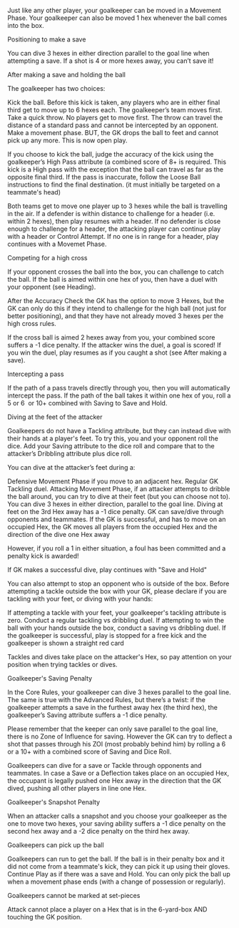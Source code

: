 Just like any other player, your goalkeeper can be moved in a Movement Phase. Your goalkeeper can also be moved 1 hex whenever the ball comes into the box.

Positioning to make a save

You can dive 3 hexes in either direction parallel to the goal line when attempting a save. If a shot is 4 or more hexes away, you can’t save it!

After making a save and holding the ball

The goalkeeper has two choices:

Kick the ball. Before this kick is taken, any players who are in either final third get to move up to 6 hexes each. The goalkeeper’s team moves first.
Take a quick throw. No players get to move first. The throw can travel the distance of a standard pass and cannot be intercepted by an opponent.
Make a movement phase. BUT, the GK drops the ball to feet and cannot pick up any more. This is now open play.

If you choose to kick the ball, judge the accuracy of the kick using the goalkeeper’s High Pass attribute (a combined score of 8+ is required. This kick is a High pass with the exception that the ball can travel as far as the opposite final third. If the pass is inaccurate, follow the Loose Ball instructions to find the final destination. (it must initially be targeted on a teammate's head)

Both teams get to move one player up to 3 hexes while the ball is travelling in the air. If a defender is within distance to challenge for a header (i.e. within 2 hexes), then play resumes with a header. If no defender is close enough to challenge for a header, the attacking player can continue play with a header or Control Attempt. If no one is in range for a header, play continues with a Movemet Phase.

Competing for a high cross

If your opponent crosses the ball into the box, you can challenge to catch the ball. If the ball is aimed within one hex of you, then have a duel with your opponent (see Heading).

After the Accuracy Check the GK has the option to move 3 Hexes, but the GK can only do this if they intend to challenge for the high ball (not just for better positioning), and that they have not already moved 3 hexes per the high cross rules.

If the cross ball is aimed 2 hexes away from you, your combined score suffers a -1 dice penalty. If the attacker wins the duel, a goal is scored! If you win the duel, play resumes as if you caught a shot (see After making a save).

Intercepting a pass

If the path of a pass travels directly through you, then you will automatically intercept the pass. If the path of the ball takes it within one hex of you, roll a 5 or 6  or 10+ combined with Saving to Save and Hold.

Diving at the feet of the attacker

Goalkeepers do not have a Tackling attribute, but they can instead dive with their hands at a player's feet. To try this, you and your opponent roll the dice. Add your Saving attribute to the dice roll and compare that to the attacker’s Dribbling attribute plus dice roll.

You can dive at the attacker’s feet during a:

Defensive Movement Phase if you move to an adjacent hex. Regular GK Tackling duel.
Attacking Movement Phase, if an attacker attempts to dribble the ball around, you can try to dive at their feet (but you can choose not to). You can dive 3 hexes in either direction, parallel to the goal line. Diving at feet on the 3rd Hex away has a -1 dice penalty.
GK can save/dive through opponents and teammates. If the GK is successful, and has to move on an occupied Hex, the GK moves all players from the occupied Hex and the direction of the dive one Hex away

However, if you roll a 1 in either situation, a foul has been committed and a penalty kick is awarded!

If GK makes a successful dive, play continues with "Save and Hold"

You can also attempt to stop an opponent who is outside of the box. Before attempting a tackle outside the box with your GK, please declare if you are tackling with your feet, or diving with your hands:

If attempting a tackle with your feet, your goalkeeper's tackling attribute is zero. Conduct a regular tackling vs dribbling duel.
If attempting to win the ball with your hands outside the box, conduct a saving vs dribbling duel. If the goalkeeper is successful, play is stopped for a free kick and the goalkeeper is shown a straight red card

Tackles and dives take place on the attacker's Hex, so pay attention on your position when trying tackles or dives.

Goalkeeper's Saving Penalty

In the Core Rules, your goalkeeper can dive 3 hexes parallel to the goal line. The same is true with the Advanced Rules, but there’s a twist: if the goalkeeper attempts a save in the furthest away hex (the third hex), the goalkeeper’s Saving attribute suffers a -1 dice penalty.

Please remember that the keeper can only save parallel to the goal line, there is no Zone of Influence for saving.
However the GK can try to deflect a shot that passes through his ZOI (most probably behind him) by rolling a 6 or a 10+ with a combined score of Saving and Dice Roll.

Goalkeepers can dive for a save or Tackle through opponents and teammates. In case a Save or a Deflection takes place on an occupied Hex, the occupant is legally pushed one Hex away in the direction that the GK dived, pushing all other players in line one Hex.

Goalkeeper's Snapshot Penalty

When an attacker calls a snapshot and you choose your goalkeeper as the one to move two hexes, your saving ability suffers a -1 dice penalty on the second hex away and a -2 dice penalty on the third hex away.

Goalkeepers can pick up the ball

Goalkeepers can run to get the ball. If the ball is in their penalty box and it did not come from a teammate's kick, they can pick it up using their gloves. Continue Play as if there was a save and Hold. You can only pick the ball up when a movement phase ends (with a change of possession or regularly).

Goalkeepers cannot be marked at set-pieces

Attack cannot place a player on a Hex that is in the 6-yard-box AND touching the GK position.